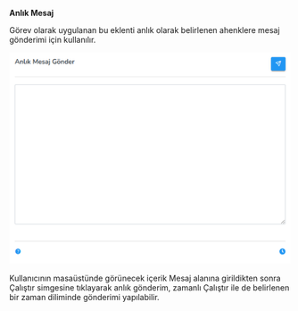 **Anlık Mesaj**

Görev olarak uygulanan bu eklenti anlık olarak belirlenen ahenklere mesaj gönderimi için kullanılır.

[![Anlik Mesaj](../images/computerManagement/instantMessage.png)](../images/computerManagement/instantMessage.png)

Kullanıcının masaüstünde görünecek içerik Mesaj alanına girildikten sonra Çalıştır simgesine tıklayarak anlık gönderim, zamanlı Çalıştır ile de belirlenen bir zaman diliminde gönderimi yapılabilir.

<link href=/lider3.0/assets/style.css rel=stylesheet></link>
